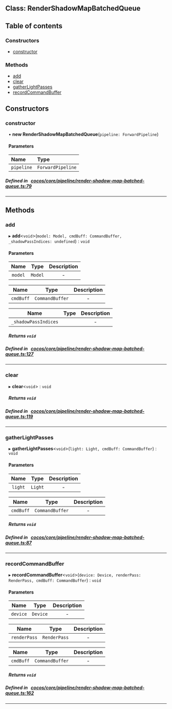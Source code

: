 
## Class: RenderShadowMapBatchedQueue





<div class="table-of-content">
<h2>Table of contents</h2>


### Constructors

- [ constructor](#constructor)

### Methods

- [ add](#add)
- [ clear](#clear)
- [ gatherLightPasses](#gatherLightPasses)
- [ recordCommandBuffer](#recordCommandBuffer)
</div>

## Constructors


### constructor
<div style="margin-left: 10px;">

• **new RenderShadowMapBatchedQueue**(`pipeline: ForwardPipeline`)

#### Parameters
| Name | Type |
| :------ | :------ |
| `pipeline` | `ForwardPipeline` |





</div>

##### Defined in &nbsp;   [cocos/core/pipeline/render-shadow-map-batched-queue.ts:79](https://github.com/cocos-creator/engine/blob/c7bf6b8a9/cocos/core/pipeline/render-shadow-map-batched-queue.ts#L79)&nbsp;


---

<!---->
## Methods

### add
<div style="margin-left: 10px;">

▸   **add**<`void`\>(`model: Model, cmdBuff: CommandBuffer, _shadowPassIndices: undefined`) : `void`




<!---->
<!--    #### Returns `void` -->
<!---->

#### Parameters

| Name | Type | Description |
| :------: | :------: | :------: |
| `model` | `Model` | - |

| Name | Type | Description |
| :------: | :------: | :------: |
| `cmdBuff` | `CommandBuffer` | - |

| Name | Type | Description |
| :------: | :------: | :------: |
| `_shadowPassIndices` |  | - |



##### Returns `void`




</div>

##### Defined in &nbsp;   [cocos/core/pipeline/render-shadow-map-batched-queue.ts:127](https://github.com/cocos-creator/engine/blob/c7bf6b8a9/cocos/core/pipeline/render-shadow-map-batched-queue.ts#L127)&nbsp;
___
### clear
<div style="margin-left: 10px;">

▸   **clear**<`void`\> : `void`




<!---->
<!--    #### Returns `void` -->
<!---->


##### Returns `void`




</div>

##### Defined in &nbsp;   [cocos/core/pipeline/render-shadow-map-batched-queue.ts:119](https://github.com/cocos-creator/engine/blob/c7bf6b8a9/cocos/core/pipeline/render-shadow-map-batched-queue.ts#L119)&nbsp;
___
### gatherLightPasses
<div style="margin-left: 10px;">

▸   **gatherLightPasses**<`void`\>(`light: Light, cmdBuff: CommandBuffer`) : `void`




<!---->
<!--    #### Returns `void` -->
<!---->

#### Parameters

| Name | Type | Description |
| :------: | :------: | :------: |
| `light` | `Light` | - |

| Name | Type | Description |
| :------: | :------: | :------: |
| `cmdBuff` | `CommandBuffer` | - |



##### Returns `void`




</div>

##### Defined in &nbsp;   [cocos/core/pipeline/render-shadow-map-batched-queue.ts:87](https://github.com/cocos-creator/engine/blob/c7bf6b8a9/cocos/core/pipeline/render-shadow-map-batched-queue.ts#L87)&nbsp;
___
### recordCommandBuffer
<div style="margin-left: 10px;">

▸   **recordCommandBuffer**<`void`\>(`device: Device, renderPass: RenderPass, cmdBuff: CommandBuffer`) : `void`




<!---->
<!--    #### Returns `void` -->
<!---->

#### Parameters

| Name | Type | Description |
| :------: | :------: | :------: |
| `device` | `Device` | - |

| Name | Type | Description |
| :------: | :------: | :------: |
| `renderPass` | `RenderPass` | - |

| Name | Type | Description |
| :------: | :------: | :------: |
| `cmdBuff` | `CommandBuffer` | - |



##### Returns `void`




</div>

##### Defined in &nbsp;   [cocos/core/pipeline/render-shadow-map-batched-queue.ts:162](https://github.com/cocos-creator/engine/blob/c7bf6b8a9/cocos/core/pipeline/render-shadow-map-batched-queue.ts#L162)&nbsp;
___
<!---->



